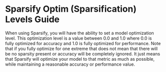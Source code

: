# Sparsify Optim (Sparsification) Levels Guide

When using Sparsify, you will have the ability to set a model optimization level. This optimization level is a value between 0.0 and 1.0 where 0.0 is fully optimized for accuracy and 1.0 is fully optimized for performance. Note that if you fully optimize for one extreme that does not mean that there will be no sparsity present or accuracy will be completely ignored. It just means that Sparsify will optimize your model to that metric as much as possible, while maintaining a reasonable accuracy or performance value. 
